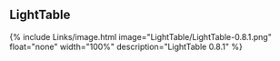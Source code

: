
## LightTable
{% include Links/image.html image="LightTable/LightTable-0.8.1.png" float="none" width="100%" description="LightTable 0.8.1" %}
